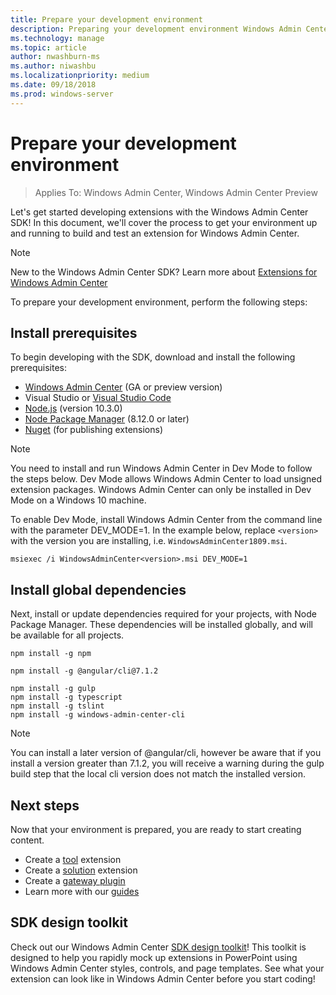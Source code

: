 ```yaml
---
title: Prepare your development environment
description: Preparing your development environment Windows Admin Center SDK (Project Honolulu)
ms.technology: manage
ms.topic: article
author: nwashburn-ms
ms.author: niwashbu
ms.localizationpriority: medium
ms.date: 09/18/2018
ms.prod: windows-server
---
```


# Prepare your development environment

>Applies To: Windows Admin Center, Windows Admin Center Preview

Let's get started developing extensions with the Windows Admin Center SDK!  In this document, we'll cover the process to get your environment up and running to build and test an extension for Windows Admin Center.

> [!NOTE]
> New to the Windows Admin Center SDK?  Learn more about [Extensions for Windows Admin Center](extensibility-overview.md)

To prepare your development environment, perform the following steps:

## Install prerequisites

To begin developing with the SDK, download and install the following prerequisites:

* [Windows Admin Center](https://aka.ms/WACDownloadPage) (GA or preview version)
* Visual Studio or [Visual Studio Code](https://code.visualstudio.com)
* [Node.js](https://nodejs.org/en/download/releases/) (version 10.3.0)
* [Node Package Manager](https://npmjs.com/get-npm) (8.12.0 or later)
* [Nuget](https://www.nuget.org/downloads) (for publishing extensions)

> [!NOTE]
> You need to install and run Windows Admin Center in Dev Mode to follow the steps below. Dev Mode allows Windows Admin Center to load unsigned extension packages. Windows Admin Center can only be installed in Dev Mode on a Windows 10 machine. 
>
>  To enable Dev Mode, install Windows Admin Center from the command line with the parameter DEV_MODE=1. In the example below, replace ```<version>``` with the version you are installing, i.e. ```WindowsAdminCenter1809.msi```.
>
> ```msiexec /i WindowsAdminCenter<version>.msi DEV_MODE=1```

## Install global dependencies

Next, install or update dependencies required for your projects, with Node Package Manager. These dependencies will be installed globally, and will be available for all projects.

```
npm install -g npm

npm install -g @angular/cli@7.1.2

npm install -g gulp
npm install -g typescript
npm install -g tslint
npm install -g windows-admin-center-cli
```

>[!NOTE]
>You can install a later version of @angular/cli, however be aware that if you install a version greater than 7.1.2, you will receive a warning during the gulp build step that the local cli version does not match the installed version.

## Next steps

Now that your environment is prepared, you are ready to start creating content.

- Create a [tool](develop-tool.md) extension
- Create a [solution](develop-solution.md) extension
- Create a [gateway plugin](develop-gateway-plugin.md)
- Learn more with our [guides](guides.md)

## SDK design toolkit

Check out our Windows Admin Center [SDK design toolkit](https://github.com/Microsoft/windows-admin-center-sdk/blob/master/WindowsAdminCenterDesignToolkit.zip)! This toolkit is designed to help you rapidly mock up extensions in PowerPoint using Windows Admin Center styles, controls, and page templates. See what your extension can look like in Windows Admin Center before you start coding!


